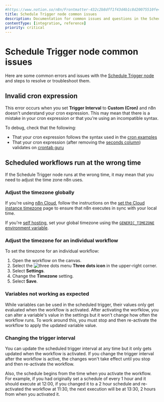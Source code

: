 ```yaml
---
#https://www.notion.so/n8n/Frontmatter-432c2b8dff1f43d4b1c8d20075510fe4
title: Schedule Trigger node common issues 
description: Documentation for common issues and questions in the Schedule Trigger node in n8n, a workflow automation platform. Includes details of the issue and suggested solutions.
contentType: [integration, reference]
priority: critical
---
```


# Schedule Trigger node common issues

Here are some common errors and issues with the [Schedule Trigger node](/integrations/builtin/core-nodes/n8n-nodes-base.scheduletrigger/index.md) and steps to resolve or troubleshoot them.

## Invalid cron expression

This error occurs when you set **Trigger Interval** to **Custom (Cron)** and n8n doesn't understand your cron expression. This may mean that there is a mistake in your cron expression or that you're using an incompatible syntax.

To debug, check that the following:

* That your cron expression follows the syntax used in the [cron examples](/integrations/builtin/core-nodes/n8n-nodes-base.scheduletrigger/index.md#custom-cron-interval)
* That your cron expression (after removing the [seconds column](/integrations/builtin/core-nodes/n8n-nodes-base.scheduletrigger/index.md#why-there-are-six-asterisks-in-the-cron-expression)) validates on [crontab guru](https://crontab.guru/)

## Scheduled workflows run at the wrong time

If the Schedule Trigger node runs at the wrong time, it may mean that you need to adjust the time zone n8n uses.

### Adjust the timezone globally

If you're using [n8n Cloud](/manage-cloud/overview.md), follow the instructions on the [set the Cloud instance timezone](/manage-cloud/set-cloud-timezone.md) page to ensure that n8n executes in sync with your local time.

If you're [self hosting](/hosting/index.md), set your global timezone using the [`GENERIC_TIMEZONE` environment variable](/hosting/configuration/environment-variables/timezone-localization.md).

### Adjust the timezone for an individual workflow

To set the timezone for an individual workflow:

1. Open the workflow on the canvas.
1. Select the <span class="inline-image">![three dots menu](/_images/common-icons/three-dots-horizontal.png)</span> **Three dots icon** in the upper-right corner.
1. Select **Settings**.
1. Change the **Timezone** setting.
1. Select **Save**.

### Variables not working as expected

While variables can be used in the scheduled trigger, their values only get evaluated when the workflow is activated. After activating the worfklow, you can alter a variable's value in the settings but it won't change how often the workflow runs. To work around this, you must stop and then re-activate the workflow to apply the updated variable value.

### Changing the trigger interval

You can update the scheduled trigger interval at any time but it only gets updated when the workflow is activated. If you change the trigger interval after the workflow is active, the changes won't take effect until you stop and then re-activate the workflow.

Also, the schedule begins from the time when you activate the workflow. For example, if you had originally set a schedule of every 1 hour and it should execute at 12:00, if you changed it to a 2 hour schedule and re-activated the workflow at 11:30, the next execution will be at 13:30, 2 hours from when you activated it.
